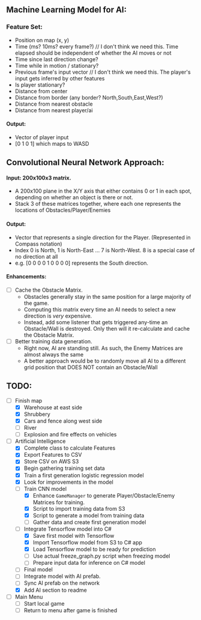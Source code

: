 ## Machine Learning Model for AI:
###  Feature Set:
- Position on map (x, y)
- Time (ms? 10ms? every frame?)  // I don't think we need this. Time elapsed should be independent of whether the AI moves or not
- Time since last direction change?
- Time while in motion / stationary?
- Previous frame's input vector  // I don't think we need this. The player's input gets inferred by other features
- Is player stationary?
- Distance from center
- Distance from border (any border? North,South,East,West?)
- Distance from nearest obstacle
- Distance from nearest player/ai

#### Output:
- Vector of player input
- [0 1 0 1] which maps to WASD

## Convolutional Neural Network Approach:
#### Input: 200x100x3 matrix.
- A 200x100 plane in the X/Y axis that either contains 0 or 1 in each spot, depending on whether an object is there or not.
- Stack 3 of these matrices together, where each one represents the locations of Obstacles/Player/Enemies

#### Output:
- Vector that represents a single direction for the Player. (Represented in Compass notation)
- Index 0 is North, 1 is North-East ... 7 is North-West. 8 is a special case of no direction at all
- e.g. [0 0 0 0 1 0 0 0 0] represents the South direction.

#### Enhancements:
- [ ] Cache the Obstacle Matrix.
	- Obstacles generally stay in the same position for a large majority of the game.
	- Computing this matrix every time an AI needs to select a new direction is *very* expensive.
	- Instead, add some listener that gets triggered any-time an Obstacle/Wall is destroyed. Only then will it re-calculate and cache the Obstacle Matrix.
- [ ] Better training data generation.
	- Right now, AI are standing still. As such, the Enemy Matrices are almost always the same
	- A better approach would be to randomly move all AI to a different grid position that DOES NOT contain an Obstacle/Wall

## TODO:
- [ ] Finish map
	- [X] Warehouse at east side
	- [X] Shrubbery
	- [X] Cars and fence along west side
	- [ ] River
	- [ ] Explosion and fire effects on vehicles
- [ ] Artificial Intelligence
	- [X] Complete class to calculate Features
	- [X] Export Features to CSV
	- [X] Store CSV on AWS S3
	- [X] Begin gathering training set data
	- [X] Train a first generation logistic regression model
	- [X] Look for improvements in the model
	- [ ] Train CNN model
		- [X] Enhance `GameManager` to generate Player/Obstacle/Enemy Matrices for training.
		- [X] Script to import training data from S3
		- [X] Script to generate a model from training data
		- [ ] Gather data and create first generation model
	- [ ] Integrate Tensorflow model into C#
		- [X] Save first model with Tensorflow
		- [X] Import Tensorflow model from S3 to C# app
		- [X] Load Tensorflow model to be ready for prediction
		- [ ] Use actual freeze_graph.py script when freezing model
		- [ ] Prepare input data for inference on C# model
	- [ ] Final model
	- [ ] Integrate model with AI prefab.
	- [ ] Sync AI prefab on the network
	- [X] Add AI section to readme
- [ ] Main Menu
	- [ ] Start local game
	- [ ] Return to menu after game is finished
